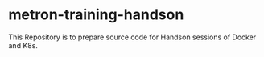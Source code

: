 # metron-training-handson
This Repository is to prepare source code for Handson sessions of Docker and K8s.
